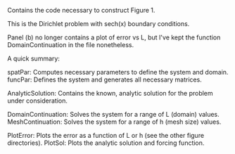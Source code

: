 Contains the code necessary to construct Figure 1. 

This is the Dirichlet problem with sech(x) boundary conditions.

Panel (b) no longer contains a plot of error vs L, but I've kept the 
function DomainContinuation in the file nonetheless.

A quick summary:

spatPar:	    Computes necessary parameters to define the system and domain.
funcPar:            Defines the system and generates all necessary matrices.

AnalyticSolution:   Contains the known, analytic solution for the problem under consideration.

DomainContinuation: Solves the system for a range of L (domain) values.
MeshContinuation:   Solves the system for a range of h (mesh size) values.

PlotError:          Plots the error as a function of L or h (see the other figure directories).
PlotSol:	    Plots the analytic solution and forcing function.
